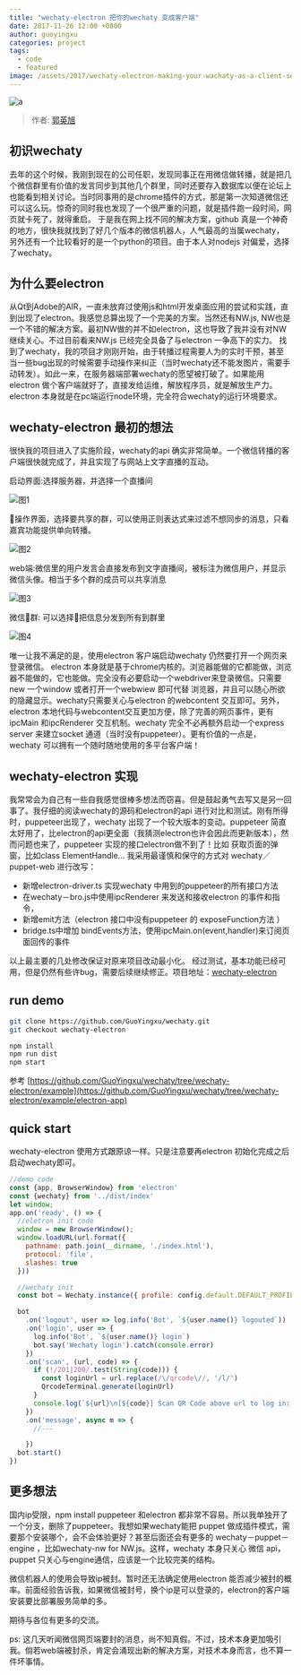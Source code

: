 ```yaml
---
title: "wechaty-electron 把你的wechaty 变成客户端"
date: 2017-11-26 12:00 +0800
author: guoyingxu
categories: project
tags:
  - code
  - featured
image: /assets/2017/wechaty-electron-making-your-wachaty-as-a-client-service1.jpg
---
```


![a](https://avatars1.githubusercontent.com/u/33899027?s=88&v=3)

> 作者: [郭英旭](https://github.com/Guoyingxu)

## 初识wechaty

去年的这个时候，我刚到现在的公司任职，发现同事正在用微信做转播，就是把几个微信群里有价值的发言同步到其他几个群里，同时还要存入数据库以便在论坛上也能看到相关讨论。当时同事用的是chrome插件的方式，那是第一次知道微信还可以这么玩。惊奇的同时我也发现了一个很严重的问题，就是插件跑一段时间，网页就卡死了，就得重启。 于是我在网上找不同的解决方案，github 真是一个神奇的地方，很快我就找到了好几个版本的微信机器人，人气最高的当属wechaty，另外还有一个比较看好的是一个python的项目。由于本人对nodejs 对偏爱，选择了wechaty。

<!--more-->
## 为什么要electron

从Qt到Adobe的AIR，一直未放弃过使用js和html开发桌面应用的尝试和实践，直到出现了electron。我感觉总算出现了一个完美的方案。当然还有NW.js, NW也是一个不错的解决方案。最初NW做的并不如electron，这也导致了我并没有对NW继续关心。不过目前看来NW.js 已经完全具备了与electron 一争高下的实力。
找到了wechaty，我的项目才刚刚开始，由于转播过程需要人为的实时干预，甚至当一些bug出现的时候需要手动操作来纠正（当时wechaty还不能发图片，需要手动转发）。如此一来，在服务器端部署wechaty的愿望被打破了。如果能用electron 做个客户端就好了，直接发给运维，解放程序员，就是解放生产力。electron 本身就是在pc端运行node环境，完全符合wechaty的运行环境要求。

## wechaty-electron 最初的想法

很快我的项目进入了实施阶段，wechaty的api 确实非常简单。一个微信转播的客户端很快就完成了，并且实现了与网站上文字直播的互动。

启动界面:选择服务器，并选择一个直播间

![图1][1]

操作界面，选择要共享的群，可以使用正则表达式来过滤不想同步的消息，只看嘉宾功能提供单向转播。

![图2][3]

web端:微信里的用户发言会直接发布到文字直播间，被标注为微信用户，并显示微信头像。相当于多个群的成员可以共享消息

![图3][2]

微信群: 可以选择把信息分发到所有到群里

![图4][4]

唯一让我不满足的是，使用electron 客户端启动wechaty 仍然要打开一个网页来登录微信。 electron 本身就是基于chrome内核的。浏览器能做的它都能做，浏览器不能做的，它也能做。完全没有必要启动一个webdriver来登录微信。只需要new 一个window 或者打开一个webwiew 即可代替 浏览器，并且可以随心所欲的隐藏显示。wechaty只需要关心与electron 的webcontent 交互即可。另外，electron 本地代码与webcontent交互更加方便，除了完善的网页事件，更有ipcMain 和ipcRenderer 交互机制。wechaty 完全不必再额外启动一个express server 来建立socket 通道（当时没有puppeteer）。更有价值的一点是，wechaty 可以拥有一个随时随地使用的多平台客户端！

## wechaty-electron 实现

我常常会为自己有一些自我感觉很棒多想法而窃喜。但是鼓起勇气去写又是另一回事了。我仔细的阅读wechaty的源码和electron的api 进行对比和测试。刚有所得时，puppeteer出现了，wechaty 出现了一个较大版本的变动。puppeteer 简直太好用了，比electron的api更全面（我猜测electron也许会因此而更新版本），然而问题也来了，puppeteer 实现的接口electron做不到了！比如 获取页面的弹窗，比如class ElementHandle...
我采用最谨慎和保守的方式对 wechaty／puppet-web 进行改写：

* 新增electron-driver.ts 实现wechaty 中用到的puppeteer的所有接口方法
* 在wechaty－bro.js中使用ipcRenderer 来发送和接收electron 的事件和指令，
* 新增emit方法（electron 接口中没有puppeteer 的 exposeFunction方法 ）
* bridge.ts中增加 bindEvents方法，使用ipcMain.on(event,handler)来订阅页面回传的事件

以上最主要的几处修改保证对原来项目改动最小化。
经过测试，基本功能已经可用，但是仍然有些许bug，需要后续继续修正。项目地址：[wechaty-electron](https://github.com/GuoYingxu/wechaty/tree/wechaty-electron)

## run demo

```sh
git clone https://github.com/GuoYingxu/wechaty.git
git checkout wechaty-electron

npm install
npm run dist
npm start
```

参考  [https://github.com/GuoYingxu/wechaty/tree/wechaty-electron/example](https://github.com/GuoYingxu/wechaty/tree/wechaty-electron/example/electron-app)

## quick start

wechaty-electron 使用方式跟原谅一样。只是注意要再electron 初始化完成之后启动wechaty即可。

```javascript
//demo code
const {app, BrowserWindow} from 'electron'
const {wechaty} from '../dist/index'
let window;
app.on('ready', () => {
  //eletron init code
  window = new BrowserWindow();
  window.loadURL(url.format({
    pathname: path.join(__dirname, './index.html'),
    protocol: 'file',
    slashes: true
  }))

  //wechaty init
  const bot = Wechaty.instance({ profile: config.default.DEFAULT_PROFILE })

  bot
    .on('logout', user => log.info('Bot', `${user.name()} logouted`))
    .on('login', user => {
      log.info('Bot', `${user.name()} login`)
      bot.say('Wechaty login').catch(console.error)
    })
    .on('scan', (url, code) => {
      if (!/201|200/.test(String(code))) {
        const loginUrl = url.replace(/\/qrcode\//, '/l/')
        QrcodeTerminal.generate(loginUrl)
      }
      console.log(`${url}\n[${code}] Scan QR Code above url to log in: `)
    })
    .on('message', async m => {
      //---

    })
  bot.start()
})
```

## 更多想法

国内ip受限，npm install puppeteer 和electron 都非常不容易。所以我单独开了一个分支，删除了puppeteer。我想如果wechaty能把 puppet 做成插件模式，需要那个安装哪个，会不会体验更好？甚至后面还会有更多的  wechaty－puppet－engine ，比如wechaty-nw for NW.js。这样，wechaty 本身只关心 微信 api，puppet 只关心与engine通信，应该是一个比较完美的结构。

微信机器人的使用会导致ip被封。暂时还无法确定使用electron 能否减少被封的概率。前面经验告诉我，如果微信被封号，换个ip是可以登录的，electron的客户端安装要比部署服务简单的多。

期待与各位有更多的交流。

ps: 这几天听闻微信网页端要封的消息，尚不知真假。不过，技术本身更加吸引我。倘若web端被封杀，肯定会涌现出新的解决方案，对技术本身而言，也不算一件坏事情。

  [1]: /assets/2017/wechaty-electron-making-your-wachaty-as-a-client-service1.jpg
  [2]: /assets/2017/wechaty-electron-making-your-wechaty-as-a-client-service2.jpg
  [3]: /assets/2017/wechaty-electron-making-your-wachaty-as-a-client-service3.jpg
  [4]: /assets/2017/wechaty-electron-making-your-wechaty-as-a-client-service4.jpg

